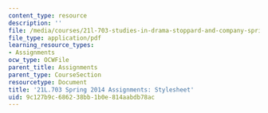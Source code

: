 ```yaml
---
content_type: resource
description: ''
file: /media/courses/21l-703-studies-in-drama-stoppard-and-company-spring-2014/9c127b9c686238bb1b0e814aabdb78ac_MIT21L_703S14_stylesheet.pdf
file_type: application/pdf
learning_resource_types:
- Assignments
ocw_type: OCWFile
parent_title: Assignments
parent_type: CourseSection
resourcetype: Document
title: '21L.703 Spring 2014 Assignments: Stylesheet'
uid: 9c127b9c-6862-38bb-1b0e-814aabdb78ac
---
```

